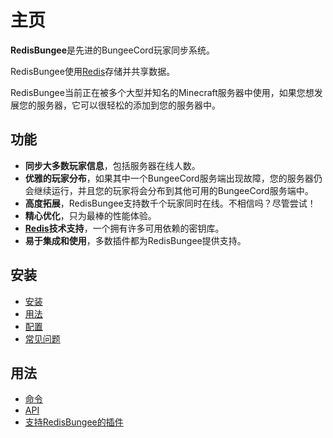 # 主页

**RedisBungee**是先进的BungeeCord玩家同步系统。

RedisBungee使用[Redis](http://redis.io/)存储并共享数据。

RedisBungee当前正在被多个大型并知名的Minecraft服务器中使用，如果您想发展您的服务器，它可以很轻松的添加到您的服务器中。

## 功能

* **同步大多数玩家信息**，包括服务器在线人数。
* **优雅的玩家分布**，如果其中一个BungeeCord服务端出现故障，您的服务器仍会继续运行，并且您的玩家将会分布到其他可用的BungeeCord服务端中。
* **高度拓展**，RedisBungee支持数千个玩家同时在线。不相信吗？尽管尝试！
* **精心优化**，只为最棒的性能体验。
* [**Redis**](http://redis.io/)**技术支持**，一个拥有许多可用依赖的密钥库。
* **易于集成和使用**，多数插件都为RedisBungee提供支持。

## 安装

* [安装](https://github.com/minecrafter/RedisBungee/wiki/Installation)
* [用法](https://github.com/minecrafter/RedisBungee/wiki/Usage)
* [配置](https://github.com/minecrafter/RedisBungee/wiki/Configuration)
* [常见问题](https://github.com/minecrafter/RedisBungee/wiki/FAQ)

## 用法

* [命令](https://github.com/minecrafter/RedisBungee/wiki/Commands)
* [API](https://github.com/minecrafter/RedisBungee/wiki/API)
* [支持RedisBungee的插件](https://github.com/minecrafter/RedisBungee/wiki/Plugins)

